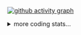 [![github activity graph](https://activity-graph.herokuapp.com/graph?username=monrapps&theme=chartreuse-dark)](https://github.com/ashutosh00710/github-readme-activity-graph)


<div>
<details>
      <summary>more coding stats...</summary>
      
<!--START_SECTION:waka-->
<!--END_SECTION:waka-->
